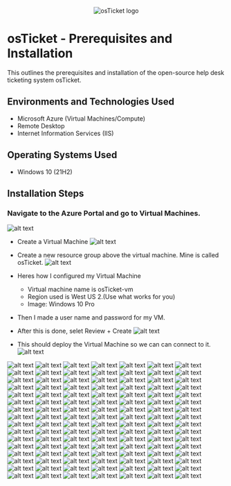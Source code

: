 <p align="center">
<img src="https://i.imgur.com/Clzj7Xs.png" alt="osTicket logo"/>
</p>

# osTicket - Prerequisites and Installation
This outlines the prerequisites and installation of the open-source help desk ticketing system osTicket.

## Environments and Technologies Used

- Microsoft Azure (Virtual Machines/Compute)
- Remote Desktop
- Internet Information Services (IIS)

## Operating Systems Used #

- Windows 10 (21H2)

## Installation Steps


### Navigate to the Azure Portal and go to Virtual Machines.

 ![alt text](/MyScreenshots/SCR-20241117-ucnx.png)

 
- Create a Virtual Machine
 ![alt text](/MyScreenshots/SCR-20241117-ucti.png)

-  Create a new resource group above the virtual machine. Mine is called osTicket.
 ![alt text](/MyScreenshots/SCR-20241117-udck.png) 

- Heres how I configured my Virtual Machine
    - Virtual machine name is osTicket-vm
    - Region used is West US 2.(Use what works for you)
    - Image: Windows 10 Pro
 - Then I made a user name and password for my VM.
 - After this is done, selet Review + Create
 ![alt text](/MyScreenshots/SCR-20241117-udtc.png)

 -  This should deploy the Virtual Machine so we can can connect to it.
 ![alt text](/MyScreenshots/SCR-20241117-uepy.png)
  
 ![alt text](/MyScreenshots/SCR-20241117-uest.png) 
 ![alt text](/MyScreenshots/SCR-20241117-uezh.png)
 ![alt text](/MyScreenshots/SCR-20241117-ufci.png) 
 ![alt text](/MyScreenshots/SCR-20241117-ufmg.png) 
 ![alt text](/MyScreenshots/SCR-20241117-ufrz.png) 
 ![alt text](/MyScreenshots/SCR-20241117-ufuy.png) 
 ![alt text](/MyScreenshots/SCR-20241117-ugti.png) 
 ![alt text](/MyScreenshots/SCR-20241117-uhih.png) 
 ![alt text](/MyScreenshots/SCR-20241117-uhml.png) 
 ![alt text](/MyScreenshots/SCR-20241117-uhuh.png)
 ![alt text](/MyScreenshots/SCR-20241117-uiao.png)
 ![alt text](/MyScreenshots/SCR-20241117-uild.png) 
 ![alt text](/MyScreenshots/SCR-20241117-ujcb.png) 
 ![alt text](/MyScreenshots/SCR-20241117-ujhs.png) 
 ![alt text](/MyScreenshots/SCR-20241117-ujmh.png) 
 ![alt text](/MyScreenshots/SCR-20241117-ujqy.png)
 ![alt text](/MyScreenshots/SCR-20241117-ukec.png) 
 ![alt text](/MyScreenshots/SCR-20241117-ukkr.png) 
 ![alt text](/MyScreenshots/SCR-20241117-ukoc.png) 
 ![alt text](/MyScreenshots/SCR-20241117-ukrv.png) 
 ![alt text](/MyScreenshots/SCR-20241117-uktz.png) 
 ![alt text](/MyScreenshots/SCR-20241117-ukvz.png) 
 ![alt text](/MyScreenshots/SCR-20241117-ulby.png) 
 ![alt text](/MyScreenshots/SCR-20241117-ulgd.png) 
 ![alt text](/MyScreenshots/SCR-20241117-uljw.png) 
 ![alt text](/MyScreenshots/SCR-20241117-ullv.png) 
 ![alt text](/MyScreenshots/SCR-20241117-ulpb.png) 
 ![alt text](/MyScreenshots/SCR-20241117-uluj.png) 
 ![alt text](/MyScreenshots/SCR-20241117-ulws.png) 
 ![alt text](/MyScreenshots/SCR-20241117-ulyd.png) 
 ![alt text](/MyScreenshots/SCR-20241117-ulzy.png) 
 ![alt text](/MyScreenshots/SCR-20241117-umex.png) 
 ![alt text](/MyScreenshots/SCR-20241117-umgn.png) 
 ![alt text](/MyScreenshots/SCR-20241117-umhz.png) 
 ![alt text](/MyScreenshots/SCR-20241117-umka.png) 
 ![alt text](/MyScreenshots/SCR-20241117-umqq.png) 
 ![alt text](/MyScreenshots/SCR-20241117-umup.png) 
 ![alt text](/MyScreenshots/SCR-20241117-umwg.png) 
 ![alt text](/MyScreenshots/SCR-20241117-unau.png) 
 ![alt text](/MyScreenshots/SCR-20241117-unyx.png) 
 ![alt text](/MyScreenshots/SCR-20241117-uocp.png) 
 ![alt text](/MyScreenshots/SCR-20241117-uoii.png) 
 ![alt text](/MyScreenshots/SCR-20241117-uouo.png) 
 ![alt text](/MyScreenshots/SCR-20241117-upga.png) 
 ![alt text](/MyScreenshots/SCR-20241117-upig.png) 
 ![alt text](/MyScreenshots/SCR-20241117-uplt.png) 
 ![alt text](/MyScreenshots/SCR-20241117-upqr.png) 
 ![alt text](/MyScreenshots/SCR-20241117-uqek.png) 
 ![alt text](/MyScreenshots/SCR-20241117-uqhb.png) 
 ![alt text](/MyScreenshots/SCR-20241117-uqlo.png) 
 ![alt text](/MyScreenshots/SCR-20241117-uqom.png) 
 ![alt text](/MyScreenshots/SCR-20241117-uqtd.png) 
 ![alt text](/MyScreenshots/SCR-20241117-uqwk.png)
 ![alt text](/MyScreenshots/SCR-20241117-urgg.png)
 ![alt text](/MyScreenshots/SCR-20241118-bacz.png) 
 ![alt text](/MyScreenshots/SCR-20241118-bafy.png) 
 ![alt text](/MyScreenshots/SCR-20241118-bbmy.png) 
 ![alt text](/MyScreenshots/SCR-20241118-bbuw.png) 
 ![alt text](/MyScreenshots/SCR-20241118-bcah.png) 
 ![alt text](/MyScreenshots/SCR-20241118-bcel.png) 
 ![alt text](/MyScreenshots/SCR-20241118-bcta.png) 
 ![alt text](/MyScreenshots/SCR-20241118-bczw.png) 
 ![alt text](/MyScreenshots/SCR-20241118-bdhm.png) 
 ![alt text](/MyScreenshots/SCR-20241118-bdjr.png) 
 ![alt text](/MyScreenshots/SCR-20241118-bdom.png) 
 ![alt text](/MyScreenshots/SCR-20241118-bgvo.png) 
 ![alt text](/MyScreenshots/SCR-20241118-bhiw.png) 
 ![alt text](/MyScreenshots/SCR-20241118-bhqb.png) 
 ![alt text](/MyScreenshots/SCR-20241118-bhti.png) 
 ![alt text](/MyScreenshots/SCR-20241118-biau.png) 
 ![alt text](/MyScreenshots/SCR-20241118-bihb.png) 
 ![alt text](/MyScreenshots/SCR-20241118-biru.png) 
 ![alt text](/MyScreenshots/SCR-20241118-biwi.png) 
 ![alt text](/MyScreenshots/SCR-20241118-bjdd.png) 
 ![alt text](/MyScreenshots/SCR-20241118-bjen.png) 
 ![alt text](/MyScreenshots/SCR-20241118-bjoo.png) 
 ![alt text](/MyScreenshots/SCR-20241118-bjqj.png) 
 ![alt text](/MyScreenshots/SCR-20241118-bkjg.png) 
 ![alt text](/MyScreenshots/SCR-20241118-bkop.png) 
 ![alt text](/MyScreenshots/SCR-20241118-bktf.png) 
 ![alt text](/MyScreenshots/SCR-20241118-bkws.png) 
 ![alt text](/MyScreenshots/SCR-20241118-blae.png) 
 ![alt text](/MyScreenshots/SCR-20241118-blfy.png) 
 ![alt text](/MyScreenshots/SCR-20241118-bliw.png) 
 ![alt text](/MyScreenshots/SCR-20241118-blon.png) 
 ![alt text](/MyScreenshots/SCR-20241118-blql.png) 
 ![alt text](/MyScreenshots/SCR-20241118-bltt.png) 
 ![alt text](/MyScreenshots/SCR-20241118-blzi.png) 
 ![alt text](/MyScreenshots/SCR-20241118-bmbz.png) 
 ![alt text](/MyScreenshots/SCR-20241118-bmqa.png) 
 ![alt text](/MyScreenshots/SCR-20241118-bnfn.png) 
 ![alt text](/MyScreenshots/SCR-20241118-bnhb.png) 
 ![alt text](/MyScreenshots/SCR-20241118-bnin.png) 
 ![alt text](/MyScreenshots/SCR-20241118-bnkz.png) 
 ![alt text](/MyScreenshots/SCR-20241118-bnnm.png) 
 ![alt text](/MyScreenshots/SCR-20241118-bnrh.png) 
 ![alt text](/MyScreenshots/SCR-20241118-bnur.png) 
 ![alt text](/MyScreenshots/SCR-20241118-bnyn.png) 
 ![alt text](/MyScreenshots/SCR-20241118-boav.png) 
 ![alt text](/MyScreenshots/SCR-20241118-bojd.png) 
 ![alt text](/MyScreenshots/SCR-20241118-bopk.png) 
 ![alt text](/MyScreenshots/SCR-20241118-bovk.png) 
 ![alt text](/MyScreenshots/SCR-20241118-bpcd.png) 
 ![alt text](/MyScreenshots/SCR-20241118-bpfv.png) 
 ![alt text](/MyScreenshots/SCR-20241118-bpml.png) 
 ![alt text](/MyScreenshots/SCR-20241118-bpqg.png) 
 ![alt text](/MyScreenshots/SCR-20241118-bqcc.png) 
 ![alt text](/MyScreenshots/SCR-20241118-bqpj.png) 
 ![alt text](/MyScreenshots/SCR-20241118-brdq.png) 
 ![alt text](/MyScreenshots/SCR-20241118-brie.png) 
 ![alt text](/MyScreenshots/SCR-20241118-bros.png) 
 ![alt text](/MyScreenshots/SCR-20241118-brxy.png)


